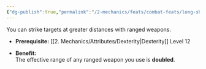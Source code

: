 ```yaml
---
{"dg-publish":true,"permalink":"/2-mechanics/feats/combat-feats/long-shot/"}
---
```


You can strike targets at greater distances with ranged weapons.

- **Prerequisite:** [[2. Mechanics/Attributes/Dexterity\|Dexterity]] Level 12
    
- **Benefit:**  
    The effective range of any ranged weapon you use is **doubled**.